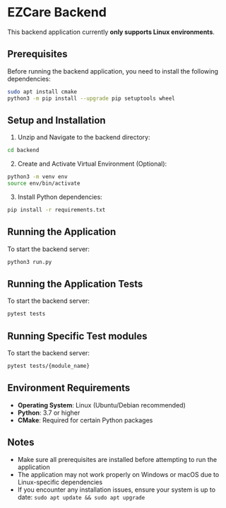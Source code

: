 # EZCare Backend

This backend application currently **only supports Linux environments**.

## Prerequisites

Before running the backend application, you need to install the following dependencies:

```sh
sudo apt install cmake
python3 -m pip install --upgrade pip setuptools wheel
```

## Setup and Installation

1. Unzip and Navigate to the backend directory:
```sh
cd backend
```

2. Create and Activate Virtual Environment (Optional):
```sh
python3 -m venv env
source env/bin/activate
```

3. Install Python dependencies:
```sh
pip install -r requirements.txt
```

## Running the Application

To start the backend server:

```sh
python3 run.py
```

## Running the Application Tests

To start the backend server:

```sh
pytest tests
```

## Running Specific Test modules

To start the backend server:

```sh
pytest tests/{module_name}
```

## Environment Requirements

- **Operating System**: Linux (Ubuntu/Debian recommended)
- **Python**: 3.7 or higher
- **CMake**: Required for certain Python packages

## Notes

- Make sure all prerequisites are installed before attempting to run the application
- The application may not work properly on Windows or macOS due to Linux-specific dependencies
- If you encounter any installation issues, ensure your system is up to date: `sudo apt update && sudo apt upgrade`
